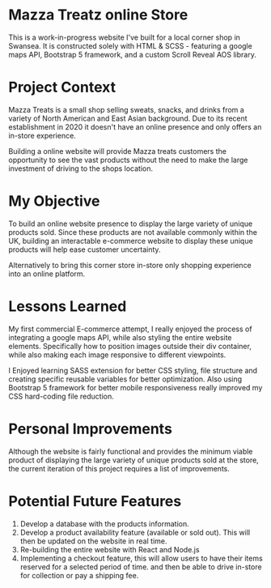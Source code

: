 # Mazza Treatz online Store
This is a work-in-progress website I've built for a local corner shop in Swansea. It is constructed solely with HTML & SCSS - featuring a google maps API, Bootstrap 5 framework, and a custom Scroll Reveal AOS library.

# Project Context
Mazza Treats is a small shop selling sweats, snacks, and drinks from a variety of North American and East Asian background. Due to its recent establishment in 2020 it doesn't have an online presence and only offers an in-store experience.

Building a online website will provide Mazza treats customers the opportunity to see the vast products without the need to make the large investment of driving to the shops location.

# My Objective
To build an online website presence to display the large variety of unique products sold. Since these products are not available commonly within the UK, building an interactable e-commerce website to display these unique products will help ease customer uncertainty.

Alternatively to bring this corner store in-store only shopping experience into an online platform.     

# Lessons Learned
My first commercial E-commerce attempt, I really enjoyed the process of integrating a google maps API, while also styling the entire website elements. Specifically how to position images outside their div container, while also making each image responsive to different viewpoints.

I Enjoyed learning SASS extension for better CSS styling, file structure and creating specific reusable variables for better optimization. Also using Bootstrap 5 framework for better mobile responsiveness really improved my CSS hard-coding file reduction.

# Personal Improvements
Although the website is fairly functional and provides the minimum viable product of displaying the large variety of unique products sold at the store, the current iteration of this project requires a list of improvements.

# Potential Future Features

1. Develop a database with the products information.
2. Develop a product availability feature (available or sold out). This will then be updated on the website in real time.
3. Re-building the entire website with React and Node.js
4. Implementing a checkout feature, this will allow users to have their items reserved for a selected period of time. and then be able to drive in-store for collection or pay a shipping fee. 

